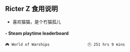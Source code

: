 ## Ricter Z 食用说明
- 喜欢猫猫，是个冇猫孤儿

<!-- steam-box start -->
#### - Steam playtime leaderboard
```text
🎮 World of Warships                 🕘 251 hrs 9 mins
```
<!-- Powered by https://github.com/YouEclipse/steam-box . -->
<!-- steam-box end -->
